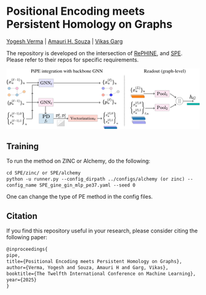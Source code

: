 # Positional Encoding meets Persistent Homology on Graphs

 [Yogesh Verma](https://yoverma.github.io/yoerma.github.io/) | [Amauri H. Souza](https://www.amauriholanda.org)  |  [Vikas Garg](https://www.mit.edu/~vgarg/)

The repository is developed on the intersection of [RePHINE](https://github.com/Aalto-QuML/RePHINE), and [SPE](https://github.com/Graph-COM/SPE). Please refer to their repos for specific requirements.

<p align="center">
  <img src="https://github.com/Aalto-QuML/PIPE/blob/main/pipe_2d.png" />
</p>

## Training

To run the method on ZINC or Alchemy, do the following:

```
cd SPE/zinc/ or SPE/alchemy
python -u runner.py --config_dirpath ../configs/alchemy (or zinc) --config_name SPE_gine_gin_mlp_pe37.yaml --seed 0
```

One can change the type of PE method in the config files.

## Citation
If you find this repository useful in your research, please consider citing the following paper:
 ```
@inproceedings{
pipe,
title={Positional Encoding meets Persistent Homology on Graphs},
author={Verma, Yogesh and Souza, Amauri H and Garg, Vikas},
booktitle={The Twelfth International Conference on Machine Learning},
year={2025}
}
```
